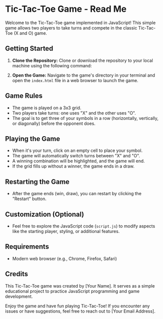 # Tic-Tac-Toe Game - Read Me

Welcome to the Tic-Tac-Toe game implemented in JavaScript! This simple game allows two players to take turns and compete in the classic Tic-Tac-Toe (X and O) game.

## Getting Started

1. **Clone the Repository:**
   Clone or download the repository to your local machine using the following command:

2. **Open the Game:**
Navigate to the game's directory in your terminal and open the `index.html` file in a web browser to launch the game.

## Game Rules

- The game is played on a 3x3 grid.
- Two players take turns: one uses "X" and the other uses "O".
- The goal is to get three of your symbols in a row (horizontally, vertically, or diagonally) before the opponent does.

## Playing the Game

- When it's your turn, click on an empty cell to place your symbol.
- The game will automatically switch turns between "X" and "O".
- A winning combination will be highlighted, and the game will end.
- If the grid fills up without a winner, the game ends in a draw.

## Restarting the Game

- After the game ends (win, draw), you can restart by clicking the "Restart" button.

## Customization (Optional)

- Feel free to explore the JavaScript code (`script.js`) to modify aspects like the starting player, styling, or additional features.

## Requirements

- Modern web browser (e.g., Chrome, Firefox, Safari)

## Credits

This Tic-Tac-Toe game was created by [Your Name]. It serves as a simple educational project to practice JavaScript programming and game development.

Enjoy the game and have fun playing Tic-Tac-Toe! If you encounter any issues or have suggestions, feel free to reach out to [Your Email Address].
